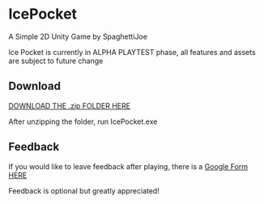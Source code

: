 # IcePocket
A Simple 2D Unity Game by SpaghettiJoe

Ice Pocket is currently in ALPHA PLAYTEST phase, 
all features and assets are subject to future change

## Download
[DOWNLOAD THE .zip FOLDER HERE](https://github.com/spagjoe/IcePocket/raw/main/IceGameBuild.zip)

After unzipping the folder, run IcePocket.exe

## Feedback
If you would like to leave feedback after playing, there is a [Google Form HERE](https://forms.gle/6Suqgdh3mh91RawH6)

Feedback is optional but greatly appreciated!
